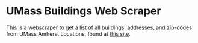 # UMass Buildings Web Scraper

This is a webscraper to get a list of all buildings, addresses, and zip-codes from UMass Amherst Locations, found at [this site](https://www.umass.edu/mail/campus-building-addresses).
